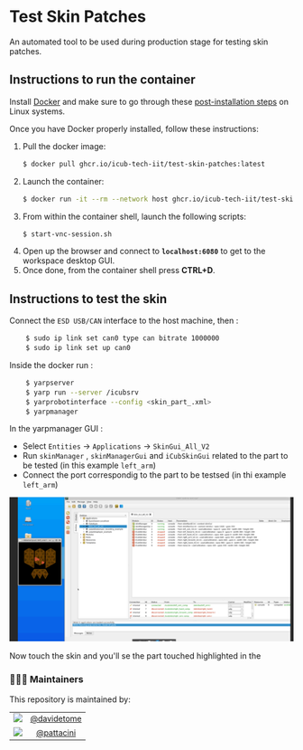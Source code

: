 Test Skin Patches
=================

An automated tool to be used during production stage for testing skin patches.

## Instructions to run the container
Install [Docker](https://www.docker.com) and make sure to go through these [post-installation steps](https://docs.docker.com/engine/install/linux-postinstall/) on Linux systems.

Once you have Docker properly installed, follow these instructions:
1. Pull the docker image:
    ```sh
    $ docker pull ghcr.io/icub-tech-iit/test-skin-patches:latest
    ```
2. Launch the container:
    ```sh
    $ docker run -it --rm --network host ghcr.io/icub-tech-iit/test-skin-patches:latest
    ```
3. From within the container shell, launch the following scripts:
    ```sh
    $ start-vnc-session.sh
    ```
4. Open up the browser and connect to **`localhost:6080`** to get to the workspace desktop GUI.
5. Once done, from the container shell press **CTRL+D**.

## Instructions to test the skin
Connect the `ESD USB/CAN` interface to the host machine, then :
```sh
    $ sudo ip link set can0 type can bitrate 1000000
    $ sudo ip link set up can0
```
Inside the docker run :
```sh
    $ yarpserver
    $ yarp run --server /icubsrv
    $ yarprobotinterface --config <skin_part_.xml>
    $ yarpmanager
```
In the yarpmanager GUI :
- Select `Entities` -> `Applications` -> `SkinGui_All_V2`
- Run `skinManager` , `skinManagerGui` and `iCubSkinGui` related to the part to be tested (in this example `left_arm`)
- Connect the port correspondig to the part to be testsed (in thi example `left_arm`)

![test-skin](./assets/test-skin.png)

Now touch the skin and you'll se the part touched highlighted in the
 
### 👨🏻‍💻 Maintainers
This repository is maintained by:

| | |
|:---:|:---:|
| [<img src="https://github.com/davidetome.png" width="40">](https://github.com/davidetome) | [@davidetome](https://github.com/davidetome) |
| [<img src="https://github.com/pattacini.png" width="40">](https://github.com/pattacini) | [@pattacini](https://github.com/pattacini) |
